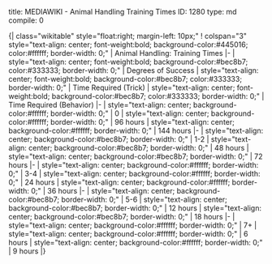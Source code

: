 title:          MEDIAWIKI - Animal Handling Training Times
ID:             1280
type:           md
compile:        0


{| class="wikitable" style="float:right; margin-left: 10px;"
! colspan="3" style="text-align: center; font-weight:bold; background-color:#445016; color:#ffffff; border-width: 0;" | Animal Handling: Training Times
|-
| style="text-align: center; font-weight:bold; background-color:#bec8b7; color:#333333; border-width: 0;" | Degrees of Success
| style="text-align: center; font-weight:bold; background-color:#bec8b7; color:#333333; border-width: 0;" | Time Required (Trick)
| style="text-align: center; font-weight:bold; background-color:#bec8b7; color:#333333; border-width: 0;" | Time Required (Behavior)
|-
| style="text-align: center; background-color:#ffffff; border-width: 0;" | 0
| style="text-align: center; background-color:#ffffff; border-width: 0;" | 96 hours
| style="text-align: center; background-color:#ffffff; border-width: 0;" | 144 hours
|-
| style="text-align: center; background-color:#bec8b7; border-width: 0;" | 1-2
| style="text-align: center; background-color:#bec8b7; border-width: 0;" | 48 hours
| style="text-align: center; background-color:#bec8b7; border-width: 0;" | 72 hours
|-
| style="text-align: center; background-color:#ffffff; border-width: 0;" | 3-4
| style="text-align: center; background-color:#ffffff; border-width: 0;" | 24 hours
| style="text-align: center; background-color:#ffffff; border-width: 0;" | 36 hours
|-
| style="text-align: center; background-color:#bec8b7; border-width: 0;" | 5-6
| style="text-align: center; background-color:#bec8b7; border-width: 0;" | 12 hours
| style="text-align: center; background-color:#bec8b7; border-width: 0;" | 18 hours
|-
| style="text-align: center; background-color:#ffffff; border-width: 0;" | 7+
| style="text-align: center; background-color:#ffffff; border-width: 0;" | 6 hours
| style="text-align: center; background-color:#ffffff; border-width: 0;" | 9 hours
|}